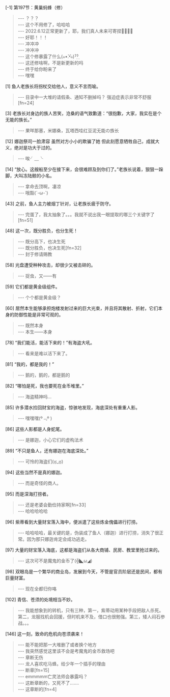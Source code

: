 
[-1] 第197节：黄巢蚂蜂（修）
>--- ？？？<br>
>--- 这个不用修了，哈哈哈<br>
>--- 2022.6.12正常更新了，耶，我们真人未来可寄捏🤗🤗🤗🤗<br>
>--- 好耶！！！<br>
>--- 冲冲冲<br>
>--- 冲冲冲<br>
>--- 这个修暴露了什么(๑•̌.•̑๑)ˀ̣ˀ̣<br>
>--- 这还修啥啊，不是新更新的吗<br>
>--- 终于给你盼来了<br>
>--- 嘿嘿<br>

[1] 鱼人老族长将拐杖交给他人，意义不言而喻。
>--- 目录中一大堆的请假条、通知不删掉吗？   强迫症表示非常不舒服[fn=24]<br>

[3] 老族长对身边的族人苦笑，沧桑的语气致歉道：“很抱歉，大家，我实在是个无能的族长。”
>--- 果咩那塞，米娜桑，瓦塔西哇红豆泥无能の族长<br>

[12] 娜迦祭司一脸肃容 虽然对方小小的欺骗了她 但此刻愿意牺牲自己，成就大义，绝对是功大于过的。
>--- 唉╯﹏╰<br>

[14] “放心。这艘船至少在接下来，会很难顾及到你们了。”老族长说着，狠狠一跺脚，大叫冻陆鲸的小名。
>--- 拿命去顶啊，凄凉<br>
>--- 哦豁(´-ω-`)<br>

[43] 之前，鱼人主力被烟丁针对，让老族长疲于防守。
>--- 完蛋了，我太抽象了。。。我就不说出我一眼提取的哪三个关键字了[fn=51]<br>

[48] 这一次，既分胜负，也分生死！
>--- 既分高下，也决生死<br>
>--- 既分胜负，也决生死[fn=32]<br>
>--- 封于修请赐教<br>

[58] 光盘遭受种种攻击，却很少又被击碎的。
>--- 捉虫，又——有<br>

[59] 它们都是黄金级组件。
>--- 个个都是黄金级？<br>

[60] 居然本生能够承担炮楼发射过来的巨大光束，并且将其散射、折射，它们本身的防御性能是非常可观的。
>--- 既然本身<br>
>--- 本生——本身<br>

[78] “我们能活，能活下来的！”有海盗大吼。
>--- 看来是难以活下来了。<br>

[81] “我的，都是我的！”
>--- 鹅的，鹅的，都是鹅的<br>

[82] “哪怕是死，我也要死在金币堆里。”
>--- 海盗精神吗...<br>

[85] 许多潜水捡回财宝的海盗，惊骇地发现，海底深处有重重人影。
>--- 嘿嘿嘿(º﹃º )<br>

[86] 这些人影都是人身蛇尾。
>--- 是娜迦，小心它们的虚构法术<br>

[89] “不只是鱼人，还有娜迦在海底深处。”
>--- 可怜的海盗们(ಥ_ಥ)<br>

[94] 这些当然不是真的娜迦。
>--- 而是奇怪的商人。<br>

[95] 而是深海打捞者。
>--- 还是老婆会勤俭持家啊[fn=33]<br>
>--- 哈哈哈哈哈<br>

[96] 紫蒂看到大量财宝落入海中，便派遣了这些炼金傀儡进行打捞。
>--- 哈哈哈哈，最关键的是，伪装成了鱼人（娜迦）进行打捞，消失了很正常。因为那只娜迦肯定会成功逃走。<br>

[97] 大量的财宝落入海底，这都是海盗们从各大商铺、民房、教堂里抢过来的。
>--- 这次可不是魔鬼的金币了(╬◣ω◢)<br>

[98] 双眼岛是一个繁华的商业岛，发展到今天，不管是官员阶层还是民间，都有巨量财富。
>--- 现在全都归你咯<br>

[102] 青信、苍须的处境相当不妙。
>--- 我能想象到的转机，只有三种，第一，紫蒂动用某种手段把敌人杀死。第二，龙服找机会回援，但时机来不及，借口也很勉强。第三，矮人闷石参战。。。<br>

[146] 这一刻，致命的危机向苍须袭来！
>--- 能不能把那一大堆删了或者换个地方<br>
>--- 我突然感觉这里该不会是考魔鬼的金币救场吧<br>
>--- 章断无伤<br>
>--- 龙人喜欢吃马蜂。给少年一个插手的理由<br>
>--- 断章[fn=15]<br>
>--- emmmmm亡灵法师会暴露吗？<br>
>--- 这断章断的，又死不了.......<br>
>--- 这章断的[fn=4]<br>
